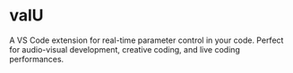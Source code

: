 # valU
A VS Code extension for real-time parameter control in your code. Perfect for audio-visual development, creative coding, and live coding performances.
